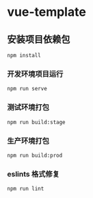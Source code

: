 # vue-template 

## 安装项目依赖包
```
npm install
```

### 开发环境项目运行
```
npm run serve
```

### 测试环境打包
```
npm run build:stage
```
### 生产环境打包
```
npm run build:prod
```

### eslints 格式修复
```
npm run lint
```

 
